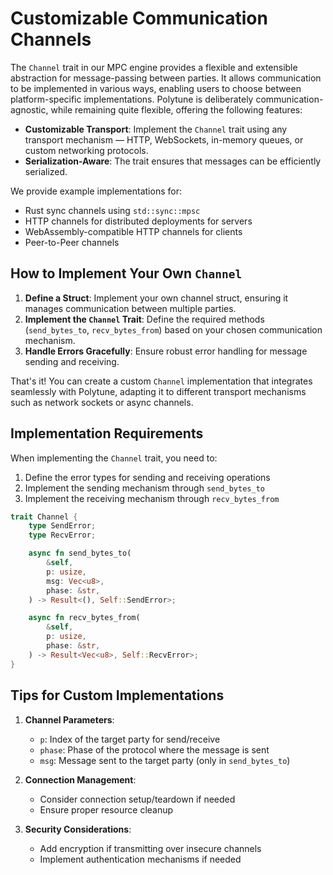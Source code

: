 # Customizable Communication Channels

The `Channel` trait in our MPC engine provides a flexible and extensible abstraction for message-passing between parties. It allows communication to be implemented in various ways, enabling users to choose between platform-specific implementations. Polytune is deliberately communication-agnostic, while remaining quite flexible, offering the following features:

- **Customizable Transport**: Implement the `Channel` trait using any transport mechanism — HTTP, WebSockets, in-memory queues, or custom networking protocols.
- **Serialization-Aware**: The trait ensures that messages can be efficiently serialized.

We provide example implementations for:

- Rust sync channels using `std::sync::mpsc`
- HTTP channels for distributed deployments for servers
- WebAssembly-compatible HTTP channels for clients
- Peer-to-Peer channels

## How to Implement Your Own `Channel`

1. **Define a Struct**: Implement your own channel struct, ensuring it manages communication between multiple parties.
2. **Implement the `Channel` Trait**: Define the required methods (`send_bytes_to`, `recv_bytes_from`) based on your chosen communication mechanism.
3. **Handle Errors Gracefully**: Ensure robust error handling for message sending and receiving.

That's it! You can create a custom `Channel` implementation that integrates seamlessly with Polytune, adapting it to different transport mechanisms such as network sockets or async channels.

## Implementation Requirements

When implementing the `Channel` trait, you need to:

1. Define the error types for sending and receiving operations
2. Implement the sending mechanism through `send_bytes_to`
3. Implement the receiving mechanism through `recv_bytes_from`

```rust
trait Channel {
    type SendError;
    type RecvError;

    async fn send_bytes_to(
        &self,
        p: usize,
        msg: Vec<u8>,
        phase: &str,
    ) -> Result<(), Self::SendError>;

    async fn recv_bytes_from(
        &self,
        p: usize,
        phase: &str,
    ) -> Result<Vec<u8>, Self::RecvError>;
}
```

## Tips for Custom Implementations

1. **Channel Parameters**:

   - `p`: Index of the target party for send/receive
   - `phase`: Phase of the protocol where the message is sent
   - `msg`: Message sent to the target party (only in `send_bytes_to`)

2. **Connection Management**:

   - Consider connection setup/teardown if needed
   - Ensure proper resource cleanup

3. **Security Considerations**:
   - Add encryption if transmitting over insecure channels
   - Implement authentication mechanisms if needed
